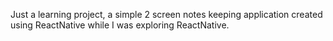 Just a learning project, a simple 2 screen notes keeping application created using ReactNative while I was exploring ReactNative.
